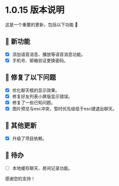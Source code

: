 # 1.0.15 版本说明

这是一个重要的更新，包括以下功能 🧪

## 🔮 新功能

- [x] 添加语音消息、播放等语音消息功能。
- [x] 手机号、邮箱验证更换密码。

## 🔨 修复了以下问题

- [x] 优化聊天框的显示效果。
- [x] 修复好友列表小屏版显示错误。
- [x] 修复了一些已知问题。
- [x] 图片预览与esc冲突，暂时优先级低于esc键退出聊天。

## 🧿 其他更新

- [x] 升级了项目依赖。

## 📌 待办

- [ ] 本地缓存聊天、房间记录功能。

感谢您的支持！
